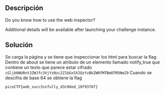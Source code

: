 ## Descripción
Do you know how to use the web inspector?

Additional details will be available after launching your challenge instance.

## Solución
Se carga la página y se tiene que inspeccionar los html para buscar la flag
Dentro de about se tiene un atributo de un elemento llamado notify_true que contiene un texto que parece estar cifrado `cGljb0NURnt3ZWJfc3VjYzNzc2Z1bGx5X2QzYzBkZWRfMTBmOTM3NmZ9`
Cuando se descifra de base 64 se obtiene la flag

```
picoCTF{web_succ3ssfully_d3c0ded_10f9376f}
```
